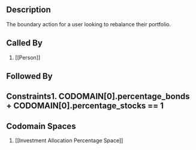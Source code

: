 ## Description

The boundary action for a user looking to rebalance their portfolio.
## Called By
1. [[Person]]

## Followed By

## Constraints1. CODOMAIN[0].percentage_bonds + CODOMAIN[0].percentage_stocks == 1

## Codomain Spaces
1. [[Investment Allocation Percentage Space]]

